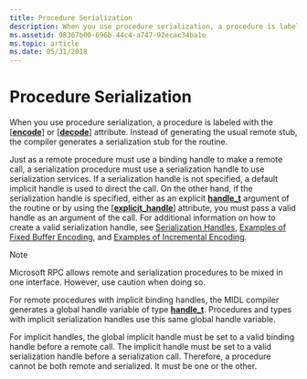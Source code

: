 ```yaml
---
title: Procedure Serialization
description: When you use procedure serialization, a procedure is labeled with the \ encode\ or \ decode\ attribute. Instead of generating the usual remote stub, the compiler generates a serialization stub for the routine.
ms.assetid: 98367b00-696b-44c4-a747-92ecac34ba1e
ms.topic: article
ms.date: 05/31/2018
---
```


# Procedure Serialization

When you use procedure serialization, a procedure is labeled with the \[[**encode**](/windows/desktop/Midl/encode)\] or \[[**decode**](/windows/desktop/Midl/decode)\] attribute. Instead of generating the usual remote stub, the compiler generates a serialization stub for the routine.

Just as a remote procedure must use a binding handle to make a remote call, a serialization procedure must use a serialization handle to use serialization services. If a serialization handle is not specified, a default implicit handle is used to direct the call. On the other hand, if the serialization handle is specified, either as an explicit [**handle\_t**](/windows/desktop/Midl/handle-t) argument of the routine or by using the \[[**explicit\_handle**](/windows/desktop/Midl/explicit-handle)\] attribute, you must pass a valid handle as an argument of the call. For additional information on how to create a valid serialization handle, see [Serialization Handles](serialization-handles.md), [Examples of Fixed Buffer Encoding](fixed-buffer-serialization.md), and [Examples of Incremental Encoding](examples-of-incremental-encoding.md).

> [!Note]
> Microsoft RPC allows remote and serialization procedures to be mixed in one interface. However, use caution when doing so.
> 
> For remote procedures with implicit binding handles, the MIDL compiler generates a global handle variable of type [**handle\_t**](/windows/desktop/Midl/handle-t). Procedures and types with implicit serialization handles use this same global handle variable.
> 
> For implicit handles, the global implicit handle must be set to a valid binding handle before a remote call. The implicit handle must be set to a valid serialization handle before a serialization call. Therefore, a procedure cannot be both remote and serialized. It must be one or the other.

 

 

 